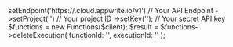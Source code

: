 <?php

use Appwrite\Client;
use Appwrite\Services\Functions;

$client = (new Client())
    ->setEndpoint('https://<REGION>.cloud.appwrite.io/v1') // Your API Endpoint
    ->setProject('<YOUR_PROJECT_ID>') // Your project ID
    ->setKey('<YOUR_API_KEY>'); // Your secret API key

$functions = new Functions($client);

$result = $functions->deleteExecution(
    functionId: '<FUNCTION_ID>',
    executionId: '<EXECUTION_ID>'
);